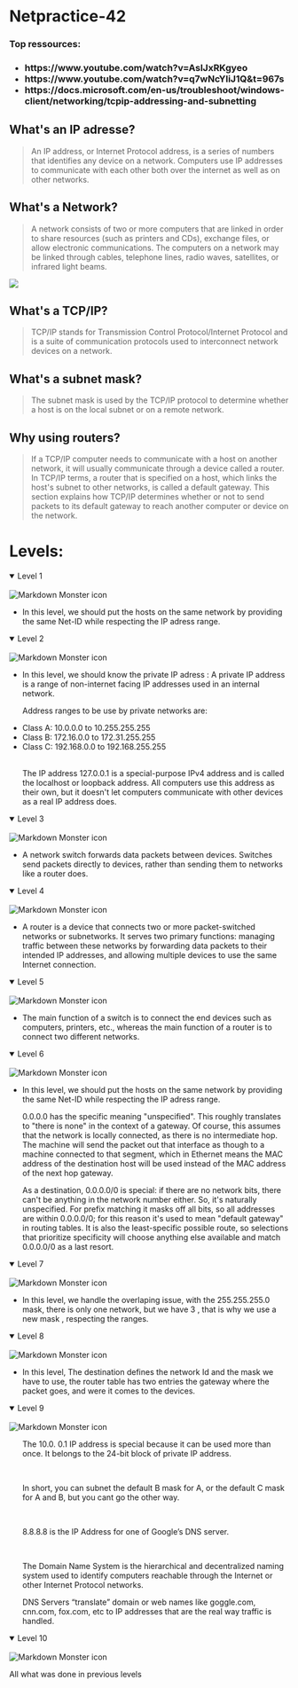 # Netpractice-42
<h3>Top ressources:<h3>

<ul>
<li>https://www.youtube.com/watch?v=AslJxRKgyeo</li>
<li>https://www.youtube.com/watch?v=q7wNcYliJ1Q&t=967s</li>
<li>https://docs.microsoft.com/en-us/troubleshoot/windows-client/networking/tcpip-addressing-and-subnetting</li>
</ul>

## What's an IP adresse?
> An IP address, or Internet Protocol address, is a series of numbers that identifies any device on a network. Computers use IP addresses to communicate with each other both over the internet as well as on other networks.

## What's a Network?
> A network consists of two or more computers that are linked in order to share resources (such as printers and CDs), exchange files, or allow electronic communications. The computers on a network may be linked through cables, telephone lines, radio waves, satellites, or infrared light beams.

<tr>
<img src="https://ewgqz2vh7kv.exactdn.com/wp-content/uploads/2021/12/IP-Address-Explained-1024x512.jpeg?strip=all&lossy=1&ssl=1"></img>
</tr>


## What's a TCP/IP?
> TCP/IP stands for Transmission Control Protocol/Internet Protocol and is a suite of communication protocols used to interconnect network devices on a network.
## What's a subnet mask?
>  The subnet mask is used by the TCP/IP protocol to determine whether a host is on the local subnet or on a remote network.

## Why using routers?

> If a TCP/IP computer needs to communicate with a host on another network, it will usually communicate through a device called a router. In TCP/IP terms, a router that is specified on a host, which links the host's subnet to other networks, is called a default gateway. This section explains how TCP/IP determines whether or not to send packets to its default gateway to reach another computer or device on the network.

# Levels: 
<details open>
<summary>Level 1</summary>
<br>
<img src="img/Screen Shot 2022-07-23 at 5.33.30 PM.png" alt="Markdown Monster icon"></img>
<br>
<ul>
<li>In this level, we should put the hosts on the same network by providing the same Net-ID while respecting the IP adress range.</li>
</ul>

</details>
<details open>
<summary>Level 2</summary>
<br>
<img src="img/Screen Shot 2022-07-24 at 2.57.33 PM.png" alt="Markdown Monster icon"></img>
<br>
<ul>
<li>In this level, we should know the private IP adress : A private IP address is a range of non-internet facing IP addresses used in an internal network.</li>
<p>Address ranges to be use by private networks are:</p>

<li>Class A: 10.0.0.0 to 10.255.255.255</li>
<li>Class B: 172.16.0.0 to 172.31.255.255</li>
<li>Class C: 192.168.0.0 to 192.168.255.255</li>
<br>
<p>The IP address 127.0.0.1 is a special-purpose IPv4 address and is called the localhost or loopback address. All computers use this address as their own, but it doesn't let computers communicate with other devices as a real IP address does.</p>
</ul>

</details>

<details open>
<summary>Level 3</summary>
<br>
<img src="img/Screen Shot 2022-07-24 at 3.04.24 PM.png" alt="Markdown Monster icon"></img>
<br>
<ul>
<li>A network switch forwards data packets between devices. Switches send packets directly to devices, rather than sending them to networks like a router does.</li>
</ul>

</details>
<details open>
<summary>Level 4</summary>
<br>
<img src="img/Screen Shot 2022-07-24 at 3.08.31 PM.png" alt="Markdown Monster icon"></img>
<br>
<ul>
<li>A router is a device that connects two or more packet-switched networks or subnetworks. It serves two primary functions: managing traffic between these networks by forwarding data packets to their intended IP addresses, and allowing multiple devices to use the same Internet connection.</li>
</ul>

</details>
<details open>
<summary>Level 5</summary>
<br>
<img src="img/Screen Shot 2022-07-24 at 3.24.22 PM.png" alt="Markdown Monster icon"></img>
<br>
<ul>
<li>The main function of a switch is to connect the end devices such as computers, printers, etc., whereas the main function of a router is to connect two different networks.</li>
</ul>

</details>

<details open>
<summary>Level 6</summary>
<br>
<img src="img/Screen Shot 2022-07-24 at 4.53.27 PM.png" alt="Markdown Monster icon"></img>
<br>
<ul>
<li>In this level, we should put the hosts on the same network by providing the same Net-ID while respecting the IP adress range.</li>
  <p>0.0.0.0 has the specific meaning "unspecified". This roughly translates to "there is none" in the context of a gateway. Of course, this assumes that the network is locally connected, as there is no intermediate hop. The machine will send the packet out that interface as though to a machine connected to that segment, which in Ethernet means the MAC address of the destination host will be used instead of the MAC address of the next hop gateway.

As a destination, 0.0.0.0/0 is special: if there are no network bits, there can't be anything in the network number either. So, it's naturally unspecified. For prefix matching it masks off all bits, so all addresses are within 0.0.0.0/0; for this reason it's used to mean "default gateway" in routing tables. It is also the least-specific possible route, so selections that prioritize specificity will choose anything else available and match 0.0.0.0/0 as a last resort.</p>
</ul>

</details>
<details open>
<summary>Level 7</summary>
<br>
<img src="img/Screen Shot 2022-07-24 at 5.28.21 PM.png" alt="Markdown Monster icon"></img>
<br>
<ul>
<li>In this level, we handle the overlaping issue, with the 255.255.255.0 mask, there is only one network, but we have 3 , that is why we use a new mask , respecting the ranges. </li>
</ul>

</details>
<details open>
<summary>Level 8</summary>
<br>
<img src="img/Screen Shot 2022-07-24 at 6.05.03 PM.png" alt="Markdown Monster icon"></img>
<br>
<ul>
<li>In this level, The destination defines the network Id and the mask we have to use, the router table has two entries the gateway where the packet goes, and were it comes to the devices.</li>
</ul>

</details>
<details open>
<summary>Level 9</summary>
<br>
<img src="img/Screen Shot 2022-07-25 at 11.48.30 AM.png" alt="Markdown Monster icon"></img>
<br>
<ul>
<p>The 10.0. 0.1 IP address is special because it can be used more than once. It belongs to the 24-bit block of private IP address.</p>
<br>
<p>In short, you can subnet the default B mask for A, or the default C mask for A and B, but you cant go the other way.</p>
<br>
<p>8.8.8.8 is the IP Address for one of Google’s DNS server.</p>
<br>
<p>The Domain Name System is the hierarchical and decentralized naming system used to identify computers reachable through the Internet or other Internet Protocol networks.  <p>
<p>DNS Servers “translate” domain or web names like goggle.com, cnn.com, fox.com, etc to IP addresses that are the real way traffic is handled.</p>

</ul>

</details>

<details open>
<summary>Level 10</summary>
<br>
<img src="img/Screen Shot 2022-07-25 at 1.03.16 PM.png" alt="Markdown Monster icon"></img>
<br>
<p>All what was done in previous levels </p>

